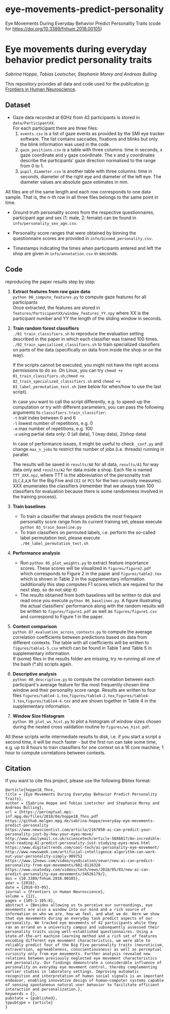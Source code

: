 # eye-movements-predict-personality
Eye Movements During Everyday Behavior Predict Personality Traits (code for https://doi.org/10.3389/fnhum.2018.00105)

# Eye movements during everyday behavior predict personality traits
*Sabrina Hoppe, Tobias Loetscher, Stephanie Morey and Andreas Bulling*

This repository provides all data and code used for the publication [in Frontiers in Human Neuroscience](https://dx.doi.org/10.3389/fnhum.2018.00105).  

## Dataset
   *  Gaze data recorded at 60Hz from 42 participants is stored in `data/ParticipantXX`.  
      For each participant there are three files:
      1.  `events.csv` is a list of gaze events as provided by the SMI eye tracker software.
          The list contains saccades, fixations and blinks but only the blink information was used in the code.
      2.  `gaze_positions.csv` is a table with three columns: time in seconds, x gaze coordinate and y gaze coordinate. The x and y coordinates describe the participants' gaze direction normalised to the range from 0 to 1.
      3.  `pupil_diameter.csv` is another table with three columns: time in seconds, diameter of the right eye and diameter of the left eye. The diameter values are absolute gaze estimates in mm.  

   All files are of the same length and each row corresponds to one data sample. That is, the n-th row in all three files belongs to the same point in time.

   * Ground truth personality scores from the respective questionnaires, participant age and sex (1: male, 2: female) can be found in `info/personality_sex_age.csv`.  

   * Personality score ranges that were obtained by binning the questionnaire scores are provided in `info/binned_personality.csv`.  

   * Timestamps indicating the times when participants entered and left the shop are given in `info/annotation.csv` in seconds.  


## Code
reproducing the paper results step by step:
1. __Extract features from raw gaze data__:    
   `python 00_compute_features.py` to compute gaze features for all participants  
   Once extracted, the features are stored in `features/ParticipantXX/window_features_YY.npy` where XX is the participant number and YY the length of the sliding window in seconds.  


2. __Train random forest classifiers__  
   `./01 train_classifiers.sh` to reproduce the evaluation setting described in the paper in which each classifier was trained 100 times.  
  `./02_train_specialized_classifiers.sh` to train specialized classifiers on parts of the data (specifically on data from inside the shop or on the way).

   If the scripts cannot be executed, you might not have the right access permissions to do so. On Linux, you can try `chmod +x 01_train_classifiers.sh`,`chmod +x 02_train_specialized_classifiers.sh` and `chmod +x 03_label_permutation_test.sh` (see below for when/how to use the last script).

   In case you want to call the script differently, e.g. to speed-up the computation or try with different parameters, you can pass the following arguments to `classifiers.train_classifier`:  
    `-t` 	trait index between 0 and 6  
    `-l`   lowest number of repetitions, e.g. 0   
    `-m`   max number of repetitions, e.g. 100  
    `-a`   using partial data only: 0 (all data), 1 (way data), 2(shop data)  

   In case of performance issues, it might be useful to check `_conf.py` and change `max_n_jobs` to restrict the number of jobs (i.e. threads) running in parallel.

   The results will be saved in `results/A0` for all data, `results/A1` for way data only and `results/A2` for data inside a shop. Each file is named `TTT_XXX.npz`, where TTT is the abbreviation of the personality trait (`O`,`C`,`E`,`A`,`N` for the Big Five and `CEI` or `PCS` for the two curiosity measures). XXX enumerates the classifiers (remember that we always train 100 classifiers for evaluation because there is some randomness involved in the training process).  

3. __Train baselines__
   * To train a classifier that always predicts the most frequent personality score range from its current training set, please execute `python 03_train_baseline.py`  
   * To train classifiers on permuted labels, i.e. perform the so-called label permutation test, please execute `./04_label_permutation_test.sh`    


4. __Performance analysis__
   * Run `python 05_plot_weights.py` to extract feature importance scores. These scores will be visualized in `figures/figure2.pdf` which corresponds to Figure 2 in the paper and `figures/table2.tex` which is shown in Table 2 in the supplementary information.
   (additionally this step computes F1 scores which are required for the next step, so do not skip it)
   * The results obtained from both baselines will be written to disk and read once you execute `python 06_baselines.py`.
   A figure illustrating the actual classifiers' performance along with the random results will be written to `figures/figure1.pdf` as well as `figures/figure1.csv` and correspond to Figure 1 in the paper.  


5. __Context comparison__  
`python 07_evaluation_across_contexts.py` to compute the average correlation coefficients between predictions based on data from different contexts. The table with all coefficients will be written to `figures/table1-5.csv` which can be found in Table 1 and Table 5 in supplementary information.  
If (some) files in the results folder are missing, try re-running all one of the bash (\*.sh) scripts again.

6. __Descriptive analysis__  
`python 08_descriptive.py` to compute the correlation between each participant's average feature for the most frequently chosen time window and their personality score range. Results are written to four files `figures/table4-1.tex`,`figures/table4-2.tex`,`figures/table4-3.tex`,`figures/table4-4.tex` and are shown together in Table 4 in the supplementary information.  

7. __Window Size Histogram__    
`python 09_plot_ws_hist.py` to plot a histogram of window sizes chosen during the nested cross validation routine to `figures/ws_hist.pdf`.

All these scripts write intermediate results to disk, i.e. if you start a script a second time, it will be much faster - but the first run can take some time, e.g. up to 8 hours to train classifiers for one context on a 16 core machine; 1 hour to compute correlations between contexts.  

## Citation  
If you want to cite this project, please use the following Bibtex format:

```
@article{hoppe18_fhns,
title = {Eye Movements During Everyday Behavior Predict Personality Traits},
author = {Sabrina Hoppe and Tobias Loetscher and Stephanie Morey and Andreas Bulling},
url = {https://perceptual.mpi-inf.mpg.de/files/2018/04/hoppe18_fhns.pdf
https://github.molgen.mpg.de/sabrina-hoppe/everyday-eye-movements-predict-personality
https://www.newscientist.com/article/2167850-ai-can-predict-your-personality-just-by-how-your-eyes-move/
http://www.dailymail.co.uk/sciencetech/article-5686817/An-incredible-mind-reading-AI-predict-personality-just-studying-eyes-move.html
https://www.digitaltrends.com/cool-tech/ai-personality-eye-movement/
http://www.newsweek.com/artificial-intelligence-algorithm-can-work-out-your-personality-simply-909752
https://www.12news.com/video/syndication/veuer/new-ai-can-predict-personality-from-eye-movements/602-8116328
https://www.usatoday.com/videos/tech/news/2018/05/03/new-ai-can-predict-personality-eye-movements/34526179/},
doi = {10.3389/fnhum.2018.00105},
year = {2018},
date = {2018-03-05},
journal = {Frontiers in Human Neuroscience},
volume = {12},
pages = {105:1-105:8},
abstract = {Besides allowing us to perceive our surroundings, eye movements are also a window into our mind and a rich source of information on who we are, how we feel, and what we do. Here we show that eye movements during an everyday task predict aspects of our personality. We tracked eye movements of 42 participants while they ran an errand on a university campus and subsequently assessed their personality traits using well-established questionnaires. Using a state-of-the-art machine learning method and a rich set of features encoding different eye movement characteristics, we were able to reliably predict four of the Big Five personality traits (neuroticism, extraversion, agreeableness, conscientiousness) as well as perceptual curiosity only from eye movements. Further analysis revealed new relations between previously neglected eye movement characteristics and personality. Our findings demonstrate a considerable influence of personality on everyday eye movement control, thereby complementing earlier studies in laboratory settings. Improving automatic recognition and interpretation of human social signals is an important endeavor, enabling innovative design of human–computer systems capable of sensing spontaneous natural user behavior to facilitate efficient interaction and personalization.},
keywords = {},
pubstate = {published},
tppubtype = {article}
}
```
